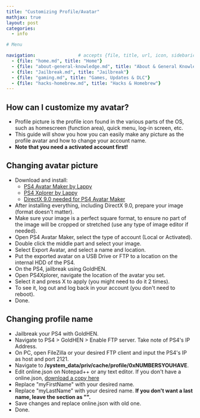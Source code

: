```yaml
---
title: "Customizing Profile/Avatar"
mathjax: true
layout: post
categories:
  - info

# Menu

navigation:                # accepts {file, title, url, icon, sidebaricon}
  - {file: "home.md", title: "Home"}
  - {file: "about-general-knowledge.md", title: "About & General Knowledge"}
  - {file: "Jailbreak.md", title: "Jailbreak"}
  - {file: "gaming.md", title: "Games, Updates & DLC"}
  - {file: "hacks-homebrew.md", title: "Hacks & Homebrew"}
---
```


## How can I customize my avatar?

* Profile picture is the profile icon found in the various parts of the OS, such as homescreen (function area), quick menu, log-in screen, etc.
* This guide will show you how you can easily make any picture as the profile avatar and how to change your account name.
* **Note that you need a activated account first!**

## Changing avatar picture

* Download and install:
     * <a href="https://mega.nz/file/zs5GUCjT#BGEh3sAYpyFwxFM6dXVYS2j1jTwlcb2y70XenWOl2oU"> PS4 Avatar Maker by Lappy </a>
     * <a href="https://pkg-zone.com/details/LAPY20001"> PS4 Xplorer by Lappy </a>
     * <a href="https://directx-9-0c.en.lo4d.com/windows"> DirectX 9.0 needed for PS4 Avatar Maker </a>
* After installing everything, including DirectX 9.0, prepare your image (format doesn't matter).
* Make sure your image is a perfect square format, to ensure no part of the image will be cropped or stretched (use any type of image editor if needed).
* Open PS4 Avatar Maker, select the type of account (Local or Activated).
* Double click the middle part and select your image.
* Select Export Avatar, and select a name and location.
* Put the exported avatar on a USB Drive or FTP to a location on the internal HDD of the PS4.
* On the PS4, jailbreak using GoldHEN.
* Open PS4Xplorer, navigate the location of the avatar you set.
* Select it and press X to apply (you might need to do it 2 times).
* To see it, log out and log back in your account (you don't need to reboot).
* Done.

## Changing profile name

* Jailbreak your PS4 with GoldHEN.
* Navigate to PS4 > GoldHEN > Enable FTP server. Take note of PS4's IP Address.
* On PC, open FileZilla or your desired FTP client and input the PS4's IP as host and port 2121.
* Navigate to **/system_data/priv/cache/profile/0xNUMBERSYOUHAVE**.
* Edit online.json on Notepad++ or any text editor. If you don't have a online.json, <a href="https://gbatemp.net/attachments/0x10000009-generic-rar.220121/"> download a copy here </a>
* Replace "myFirstName" with your desired name.
* Replace "myLastName" with your desired name. **If you don't want a last name, leave the section as "".**
* Save changes and replace online.json with old one.
* Done.
